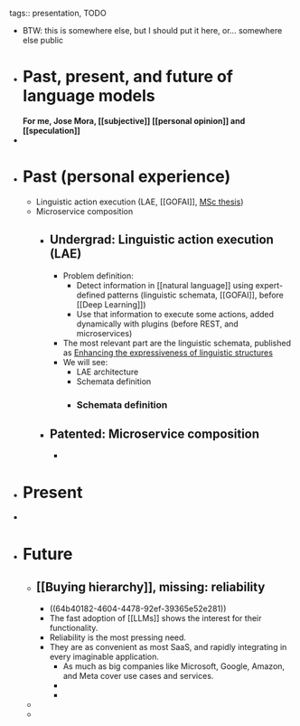 tags:: presentation, TODO

- BTW: this is somewhere else, but I should put it here, or… somewhere else public
- # Past, present, and future of language models
  **For me, Jose Mora, [[subjective]] [[personal opinion]] and [[speculation]]**
-
- # Past (personal experience)
  * Linguistic action execution (LAE, [[GOFAI]], [MSc thesis](https://oa.upm.es/43591/))
  * Microservice composition
	- ## Undergrad: Linguistic action execution (LAE)
	  * Problem definition:
	      * Detect information in [[natural language]] using expert-defined patterns (linguistic schemata, [[GOFAI]], before [[Deep Learning]])
	      * Use that information to execute some actions, added dynamically with plugins (before REST, and microservices)
	  * The most relevant part are the linguistic schemata, published as [Enhancing the expressiveness of linguistic structures](https://oa.upm.es/id/eprint/19601)
	  * We will see:
	      * LAE architecture
	      * Schemata definition
		- ### Schemata definition
	- ## Patented: Microservice composition
	  *
- # Present
-
- # Future
	- ## [[Buying hierarchy]], missing: reliability
	  * ((64b40182-4604-4478-92ef-39365e52e281))
	  * The fast adoption of [[LLMs]] shows the interest for their functionality.
	  *  Reliability is the most pressing need.
	  * They are as convenient as most SaaS, and rapidly integrating in every imaginable application.
	      * As much as big companies like Microsoft, Google, Amazon, and Meta cover use cases and services.
	      *
		-
	-
	-